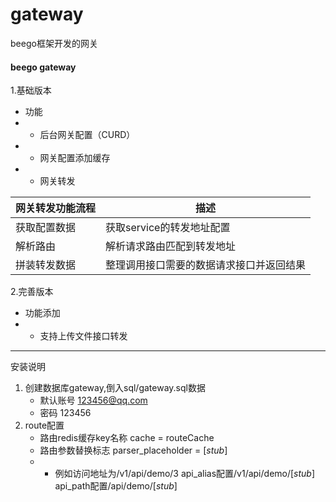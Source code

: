# gateway
beego框架开发的网关

#### beego gateway

1.基础版本
  - 功能
  - - 后台网关配置（CURD）
  - - 网关配置添加缓存
  - - 网关转发

网关转发功能流程|描述
--|--
获取配置数据|获取service的转发地址配置
解析路由|解析请求路由匹配到转发地址
拼装转发数据|整理调用接口需要的数据请求接口并返回结果


2.完善版本
  - 功能添加
  - - 支持上传文件接口转发



---
安装说明
1. 创建数据库gateway,倒入sql/gateway.sql数据
    - 默认账号 123456@qq.com
    - 密码 123456
2. route配置
    - 路由redis缓存key名称 cache = routeCache
    - 路由参数替换标志 parser_placeholder = [_stub_]
    - - 例如访问地址为/v1/api/demo/3  api_alias配置/v1/api/demo/[_stub_] api_path配置/api/demo/[_stub_]


